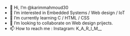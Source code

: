 - 👋 Hi, I’m @karimmahmoud30
- 👀 I’m interested in Embedded Systems / Web design / IoT 
- 🌱 I’m currently learning C / HTML / CSS
- 💞️ I’m looking to collaborate on Web design prijects.
- 📫 How to reach me : Instagram: K_A_R_I_M__

<!---
karimmahmoud30/karimmahmoud30 is a ✨ special ✨ repository because its `README.md` (this file) appears on your GitHub profile.
You can click the Preview link to take a look at your changes.
--->
